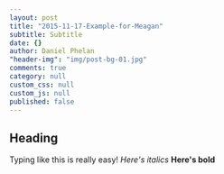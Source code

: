 ```yaml
---
layout: post
title: "2015-11-17-Example-for-Meagan"
subtitle: Subtitle
date: {}
author: Daniel Phelan
"header-img": "img/post-bg-01.jpg"
comments: true
category: null
custom_css: null
custom_js: null
published: false
---
```



## Heading

Typing like this is really easy! *Here's italics* **Here's bold**
